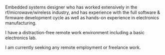 Embedded systems designer who has worked extensively in the rf/microwave/wireless
industry, and has experience with the full software & firmware development cycle as
well as hands-on experience in electronics manufacturing.

I have a distraction-free remote work environment including a basic electronics lab.

I am currently seeking any remote employment or freelance work.

<!--
**jpindar/jpindar** is a ✨ _special_ ✨ repository because its `README.md` (this file) appears on your GitHub profile.

Here are some ideas to get you started:
👋
- 🔭 I’m currently working on ...
- 🌱 I’m currently learning ...
- 👯 I’m looking to collaborate on ...
- 🤔 I’m looking for help with ...
- 💬 Ask me about ...
- 📫 How to reach me: ...
- 😄 Pronouns: ...
- ⚡ Fun fact: ...
-->
